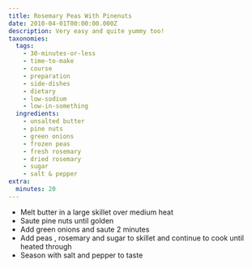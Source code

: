 ```yaml
---
title: Rosemary Peas With Pinenuts
date: 2010-04-01T00:00:00.000Z
description: Very easy and quite yummy too!
taxonomies:
  tags:
    - 30-minutes-or-less
    - time-to-make
    - course
    - preparation
    - side-dishes
    - dietary
    - low-sodium
    - low-in-something
  ingredients:
    - unsalted butter
    - pine nuts
    - green onions
    - frozen peas
    - fresh rosemary
    - dried rosemary
    - sugar
    - salt & pepper
extra:
  minutes: 20
---
```

 - Melt butter in a large skillet over medium heat
 - Saute pine nuts until golden
 - Add green onions and saute 2 minutes
 - Add peas , rosemary and sugar to skillet and continue to cook until heated through
 - Season with salt and pepper to taste
